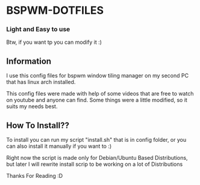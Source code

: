 # BSPWM-DOTFILES


### Light and Easy to use

Btw, if you want tp you can modify it :)


## Information

I use this config files for bspwm window tiling manager
on my second PC that has linux arch installed.

This config files were made with help of some videos that are free
to watch on youtube and anyone can find. Some things were a little
modified, so it suits my needs best. 


## How To Install?? 

To install you can run my script "install.sh" that is in config folder,
or you can also install it manually if you want to :)

Right now the script is made only for Debian/Ubuntu Based Distributions, 
but later I will rewrite install scrip to be working on a lot of Distributions



Thanks For Reading :D
